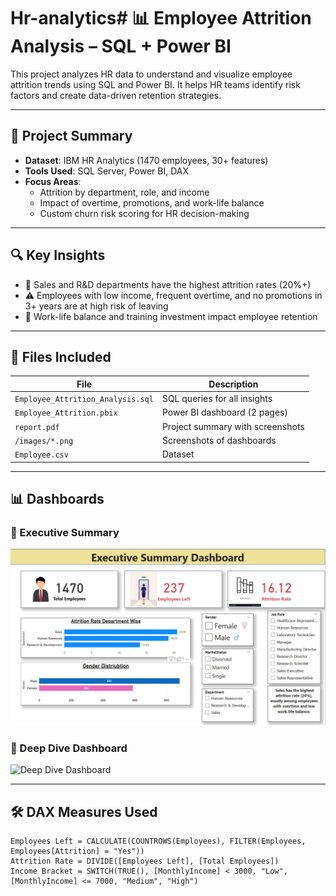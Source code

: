 # Hr-analytics# 📊 Employee Attrition Analysis – SQL + Power BI

This project analyzes HR data to understand and visualize employee attrition trends using SQL and Power BI. It helps HR teams identify risk factors and create data-driven retention strategies.

---

## 🧩 Project Summary

- **Dataset**: IBM HR Analytics (1470 employees, 30+ features)
- **Tools Used**: SQL Server, Power BI, DAX
- **Focus Areas**:
  - Attrition by department, role, and income
  - Impact of overtime, promotions, and work-life balance
  - Custom churn risk scoring for HR decision-making

---

## 🔍 Key Insights

- 💼 Sales and R&D departments have the highest attrition rates (20%+)
- ⚠️ Employees with low income, frequent overtime, and no promotions in 3+ years are at high risk of leaving
- 🧘 Work-life balance and training investment impact employee retention

---

## 📁 Files Included

| File                                | Description                            |
|-------------------------------------|----------------------------------------|
| `Employee_Attrition_Analysis.sql`   | SQL queries for all insights           |
| `Employee_Attrition.pbix`           | Power BI dashboard (2 pages)           |
| `report.pdf`                        | Project summary with screenshots       |
| `/images/*.png`                     | Screenshots of dashboards              |
| `Employee.csv`                      | Dataset 

---

## 📊 Dashboards

### 📌 Executive Summary
![Executive Dashboard](executive_dashboard.png)

### 📌 Deep Dive Dashboard
![Deep Dive Dashboard](images/attrition_deep_dive.png)

---

## 🛠 DAX Measures Used

```DAX
Employees Left = CALCULATE(COUNTROWS(Employees), FILTER(Employees, Employees[Attrition] = "Yes"))
Attrition Rate = DIVIDE([Employees Left], [Total Employees])
Income Bracket = SWITCH(TRUE(), [MonthlyIncome] < 3000, "Low", [MonthlyIncome] <= 7000, "Medium", "High")
